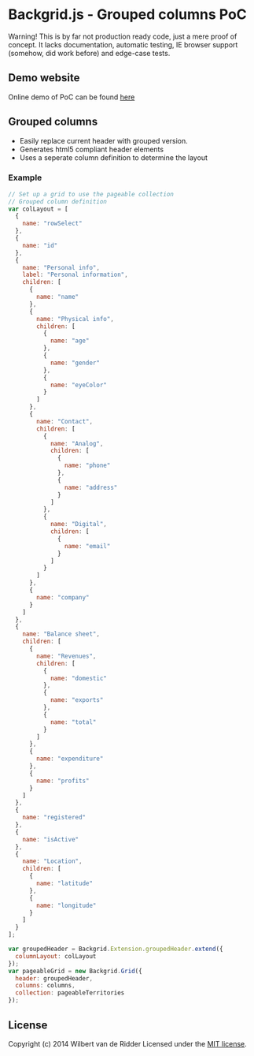 # Backgrid.js - Grouped columns PoC
Warning! This is by far not production ready code, just a mere proof of concept. It lacks documentation, automatic testing, IE browser support (somehow, did work before) and edge-case tests.

## Demo website
Online demo of PoC can be found [here](http://techwuppet.com/backgrid_poc_demo/)

## Grouped columns
- Easily replace current header with grouped version.
- Generates html5 compliant header elements
- Uses a seperate column definition to determine the layout

### Example
```javascript
// Set up a grid to use the pageable collection
// Grouped column definition
var colLayout = [
  {
    name: "rowSelect"
  },
  {
    name: "id"
  },
  {
    name: "Personal info",
    label: "Personal information",
    children: [
      {
        name: "name"
      },
      {
        name: "Physical info",
        children: [
          {
            name: "age"
          },
          {
            name: "gender"
          },
          {
            name: "eyeColor"
          }
        ]
      },
      {
        name: "Contact",
        children: [
          {
            name: "Analog",
            children: [
              {
                name: "phone"
              },
              {
                name: "address"
              }
            ]
          },
          {
            name: "Digital",
            children: [
              {
                name: "email"
              }
            ]
          }
        ]
      },
      {
        name: "company"
      }
    ]
  },
  {
    name: "Balance sheet",
    children: [
      {
        name: "Revenues",
        children: [
          {
            name: "domestic"
          },
          {
            name: "exports"
          },
          {
            name: "total"
          }
        ]
      },
      {
        name: "expenditure"
      },
      {
        name: "profits"
      }
    ]
  },
  {
    name: "registered"
  },
  {
    name: "isActive"
  },
  {
    name: "Location",
    children: [
      {
        name: "latitude"
      },
      {
        name: "longitude"
      }
    ]
  }
];

var groupedHeader = Backgrid.Extension.groupedHeader.extend({
  columnLayout: colLayout
});
var pageableGrid = new Backgrid.Grid({
  header: groupedHeader,
  columns: columns,
  collection: pageableTerritories
});
```

## License
Copyright (c) 2014 Wilbert van de Ridder
Licensed under the [MIT license](LICENSE-MIT "MIT License").
